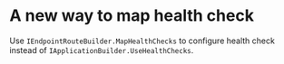 # A new way to map health check
        
Use `IEndpointRouteBuilder.MapHealthChecks` to configure health check instead of `IApplicationBuilder.UseHealthChecks`.
